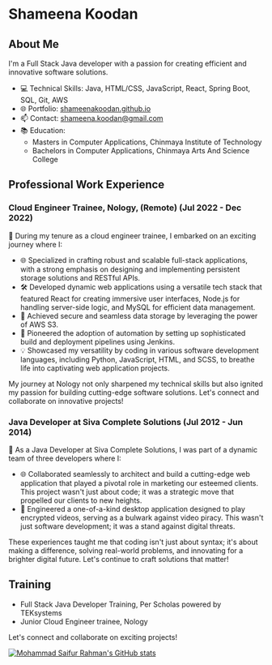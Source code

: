 # Shameena Koodan

## About Me
I'm a Full Stack Java developer with a passion for creating efficient and innovative software solutions. 

- 💻 Technical Skills: Java, HTML/CSS, JavaScript, React, Spring Boot, SQL, Git, AWS
- 🌐 Portfolio: [shameenakoodan.github.io](https://shameenakoodan.github.io/shameenakoodan-portfolio/)
- 📫 Contact: shameena.koodan@gmail.com
- 📚 Education: 
  - Masters in Computer Applications, Chinmaya Institute of Technology
  - Bachelors in Computer Applications, Chinmaya Arts And Science College

## Professional Work Experience
### Cloud Engineer Trainee, Nology, (Remote) (Jul 2022 - Dec 2022)
🚀 During my tenure as a cloud engineer trainee, I embarked on an exciting journey where I:

- 🌐 Specialized in crafting robust and scalable full-stack applications, with a strong emphasis on designing and implementing persistent storage solutions and RESTful APIs.
- 🛠️ Developed dynamic web applications using a versatile tech stack that featured React for creating immersive user interfaces, Node.js for handling server-side logic, and MySQL for efficient data management.
- 🌟 Achieved secure and seamless data storage by leveraging the power of AWS S3.
- 🚀 Pioneered the adoption of automation by setting up sophisticated build and deployment pipelines using Jenkins.
- 💡 Showcased my versatility by coding in various software development languages, including Python, JavaScript, HTML, and SCSS, to breathe life into captivating web application projects.

My journey at Nology not only sharpened my technical skills but also ignited my passion for building cutting-edge software solutions. Let's connect and collaborate on innovative projects!

### Java Developer at Siva Complete Solutions (Jul 2012 - Jun 2014)

🚀 As a Java Developer at Siva Complete Solutions, I was part of a dynamic team of three developers where I:

- 🌐 Collaborated seamlessly to architect and build a cutting-edge web application that played a pivotal role in marketing our esteemed clients. This project wasn't just about code; it was a strategic move that propelled our clients to new heights.
- 🎥 Engineered a one-of-a-kind desktop application designed to play encrypted videos, serving as a bulwark against video piracy. This wasn't just software development; it was a stand against digital threats.

These experiences taught me that coding isn't just about syntax; it's about making a difference, solving real-world problems, and innovating for a brighter digital future. Let's continue to craft solutions that matter!


## Training
- Full Stack Java Developer Training, Per Scholas powered by TEKsystems
- Junior Cloud Engineer trainee, Nology

Let's connect and collaborate on exciting projects!


[![Mohammad Saifur Rahman's GitHub stats](https://github-readme-stats.vercel.app/api/top-langs?username=shameenakoodan&hide=html,scss,stylus,blade,jupyter%20notebook,python,css,shell,batchfile,dockerfile,typescript&theme=algolia&show_icons=true)](https://github.com/shameenakoodan)